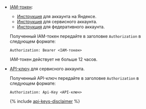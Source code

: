 * [IAM-токен](../../iam/concepts/authorization/iam-token.md):

    * [Инструкция](../../iam/operations/iam-token/create.md) для аккаунта на Яндексе.
    * [Инструкция](../../iam/operations/iam-token/create-for-sa.md) для сервисного аккаунта.
    * [Инструкция](../../iam/operations/iam-token/create-for-federation.md) для федеративного аккаунта.

    Полученный IAM-токен передайте в заголовке `Authorization` в следующем формате:

    ```text
    Authorization: Bearer <IAM-токен>
    ```

    IAM-токен действует не больше 12 часов.

* [API-ключ](../../iam/operations/authentication/manage-api-keys.md) для сервисного аккаунта.

    Полученный API-ключ передайте в заголовке `Authorization` в следующем формате:

    ```text
    Authorization: Api-Key <API-ключ>
    ```

    {% include [api-keys-disclaimer](../iam/api-keys-disclaimer.md) %}
